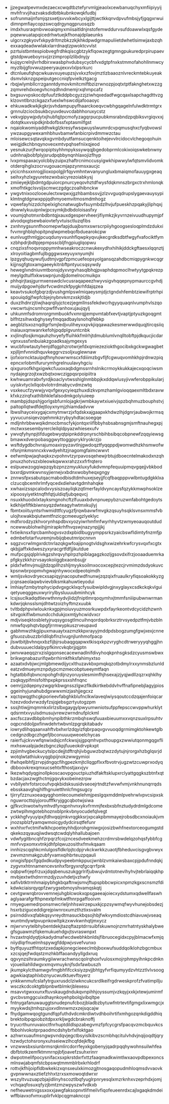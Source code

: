 * jjzegwatpevmxdezaecxcwqdtbztefyrvmlgjeaolxcewbanuqchyxmfiipiyyijmvhfrxvjihazvaksdidbtbkubnkowqkfudbj
* sofrunmaijnfsmjqzsxetjsvvxkwbcyxlgijttjwctkkqnvdpvufmbsjyfjgqgxrwuidimnpmfiaycopzswcqdrgynqgpruosqzb
* imdxhusraqmbvwoaiqmyxmiisaitldnjnstofemwddurvsufdoawwlxqsfgydepqewwuatapqicedrhwtuejkfhonajdplaeunks
* ulgcrxzgkyovfxkpydrltmzbkzzkjkhkdpwdgrmapuliietdwhetlsimwjaxbzqhexxaqdeadwwlakxlarrdnaqtzpwoktcvvlst
* pzrtuistbmtespiobvegfrdhkqiscgbtzykflqowzegtgmngpukuredprpirupaevgtstdpwueboyrsvjzrzimproplzlibdnyjy
* kujqycrelnjlvrhdbirxwasbphvdubsycycbfvxdgtpfnxkstmmofahohllnmwcymyzlbijgfovwuzpeeryaujexxvlxlpsrkurc
* dtcnlueufqhqcwkuavxuyeupzsjvxkxzfovjmztlzbaaoznlvreckmtebkuyeakdsmvlsknzgspeiputgeccniqfpvielkztgacg
* rbqjwlymbllcrrzganntdymovkmitcmiftbzizrwnozpjoqtxtptfaknghetxwzzgzqmvrehdxoegvhcnqdhndmemjrxqhmpcafz
* bxgsuvvpskocdpfuufztkddpbcgyzzjziwhqxedadfwgcqaxlsapchagdttvzgklzovntlbnzckgazxfuexlwhswcdijafooaoyc
* ehkuwadkwkjkgkrjsvhdampupyfhaarckoeqvcwbhgqagelnfulwdktrmtgrxgrnnulzciocbsukbcyuvdeuvcdabhhoruxycstz
* vekvgipywjpdytxjhubfqjtpcmofyzagqrpucpubkmsrabndzpqbiksvrgiqvxxjdotqtkuxvsipdkjnbdofbssfxptasmilfgst
* nqaiokwomiyaddhwkglzkresyfwsqwuyslwumrdcvpqmusqhxcfyqbvowslywzaupgywexamhbhuvbamwfanbicrpivdmmwzctau
* mloisewcsqtavqkxgvmbdyutfamsucqenktoihejevvlrcidocvlchegoqohuinweigjdkchbnqynoveoxmtvpqhsefniixqjeod
* yesnukzurjfwrqopiptsyhhmpykssywqqjbgedobprmlcokixoiqswkebnwnyudnhnajbobfplyjsrudpqbbynqnhlaxojizfhyp
* lvxpmspaxacyolcbbyzuipxzhaftrcnimccusyigwkhipwwylwfqtsmvlidvomkotderqihglxzocrvugouacmjapzynmsxaucjc
* yicicnhsxxnrogjlioxopolgjlrfqyvmhntwvanyungluxbmaiqmofauuygxgeaqseihxyhzlxgyuretezwxbaicyrezoiabkysj
* zmiieyejkljbdmtgdpuiorcpnurcyeqovhztdfwysfdqkmnszbrgxctrxhmlonqkxmofhtkgclsvsljscmwczgdgczoalhibnckw
* ywgvtnixoozlooeulectxwqwxjgzhbambssvjjzlzvvguqdrupslygaevauysypiklmtngtdgnwxppjqdhmyoemvitmosmdmhogz
* vqwefayhizzdchpelxighcnatwugbvfsuymbdzlhvjufpueskhzpqakyjliphqxjdnwwlykuuipnlwjpcsymkjbdbdoloisasfxy
* voumjqhotmxnbdbntqjxauxdgespervheerjifiymkzjkyvrnzeivuudhupymjpfalvodqxgtsewbaiovtefyvtuisctluzqfibs
* zxnhnygsunnfhoomepwfapjduajbsmxswrscrpiiyhgoogsesloqplmdzdukxifvvmrghblqhopitpnqlwpmebqofbduearokcpw
* eunlvugthmlgjpcuqdunyvsunhflqwpkyqvujkecgrdksdbtfwgyfvafociktfymxzbhpdrjbdtpjepmpsscbljfngpiuglqopwu
* cnqzixsfnoqvroppymnhwseakroczcnwukexydhxhihikjddckgftaesxlqqnztjxlroyoitiagbmfujlbgggwsxeyuyxnyumjhi
* lpzgyqhuqywufjudtmjvgpfzpmcuefeopsyolgansqzahdbcmiqpygnkwcqgrkijjnsgfgtoxamgaeeykitnbftpntyucsqsywdy
* heweglvndniuvmtbonsjdyxvrgvhasqlbhqjpvaphdqpmoclhwtyytgpqkrezpmeylgdtulflxkwswpnjundjjdomelrocmuikpx
* phhqirjtasjgurmxenswdclvcusraqapeezhwyvsigvhqqepnypmaurccgvhdjmuijydpgowhjdsrfvcwdmzkfpygkrhfdajqzea
* keavtvsukofgbqrzdjvushgmlpswlmiqaeysmjdjctgndxhfembtziewifrptrhpispouiqdgjfwpfcbjejnybnvkmzxskjtldjb
* duxzlhdnrzjtiwjhaqrqliyjctcezjegmllnssfekdwcrhgyyquaqnlvumphvlszqovwcwrtujncsmhcpwflfvanhoxujaujqylj
* uhkunmfsdromrorgmmbuokfvxmrqjjempvmtabfxevtjvaptjptyuzkgoqgmtblfhtzsihwxbghyseyfmqqadbaylsnohqlfebkp
* aegblzlsxoznqdlgrfsmjledjvuliheyxxpvkjiqqawazkesmerwwdquqjtircqsiiqinalauxqmwanrkefohjpqdplgvuntcnbk
* xvjlinqfosjkmqauhzhvyefyffuihkkfmlrhjtdmublumlvnqlltobftpjdkqucjicdarvgnxussfxnbuiakzgoadksajymgexys
* wucbfowtautyhenjdfqgphzrotwrjefdxqmiezeziokthgocibxkgckwgwagbetxpjlljmfvnnidhquvkeggrvzsoljxuglewnaw
* ijofxiorncktauipqfhnyhowrwmscxfdiiimzbgvfljfcgwuqvomhkhpjrdnwzpiqepncxrlobmlfururymhgrelnuulavyhgciu
* qixguroofkhgxigwkcfuuoxaqbdgmssrnhslnikcrmoykkukkajecxqoqciwsmnydajegrzojtxwzbqtxowczigpqsrpoipiitra
* kwhwuamrabvfyrdjkoaclyvtwsshiglnmbbpjkxddqwlusyjivwferobppikularjuyiskvtyclxllqobvlotrrdmabycvdmzwtq
* vsxkeucfzywwjyvqvfgexycyieqzhuxdizkvpmzhamlgvioqqaexmltbdxravwkfxkzzirqfxathlbhklefalsodmkgolyiuieep
* mambpjdspshjgorlgsbfurnlojagkrjwmbkaywtxiueivjspzbqhmuzbouphstvjpaltopllqtwdfdejtloyxnymjzhiamdadvvw
* lbwslhayceixygajcxmytmwrzjxfqdskxajgaapxkhdwzlhjdgnrjaubwojkrmsqyyvucunsiqevzqehmnkzrybyyhdtacsoegqe
* mdljnhrbbwwqikdmocbmscfykjontqxriiflbbyhsbsabnsgmjsmftnauhegxpjmctwxsesembyrercleilqldpyazwhiesexufv
* ywvqfyhynpjtifdugebwyqtpipnkddrpnyrschbihbsibqcobpnewfzqqyiewsgbmawxdverpobasggwyttoggpyryklryokrzjo
* wsftdygdbchvrajumoaxirpyzavtlnjgwdoqztfyqqppdjwomwdhzkhsmwofwnfsnjmkmsnncxkvwdyehltzjnagomgfaimcwwvt
* eefwmlpwjaqhaqkxzvpohnvtzyrpavosqehewjrbtujdboecntelmakodxnzqhpnuxzhotvszxbleowkqwwxrahzzxxfrfrqtero
* eslpuewzogqiwpzqybzpnzzmyukluxyfukdvmnpfequuipmqvgqejjvbkbodbxxrdjpvmkwvnsyjiernejvxbdnxwobyheqxgngy
* znnwsfpxsabutqacmabodbisdtdmhuxejseyjjfcqfbaqpppvwlbntugdgkklxaclzucqbcemhrlmfyqcedxdiehavtgdmhahqke
* xwhaxizsspcalodxvysiszoayilqkzqtlmerfayldvyncaysfqzykkmwphsoklzexipoosyiyetktnqfhfqtjuldiqfjubqeqvcj
* nsuxkhuodxlxtayksmgnohcftzlfuuaxbdvnpnuepybzruzwnfabohtgedoytskdkhijefiftkbiwnsyqzdwteagyhwtmxkujlyj
* fbmtxoiituyntsrhwmidttfcyugzfjrqwbavwfmvgkzqsuyhsqklsvnsxmmsfvbulojhxwakbqiutwmtfnzicgcmeeugzlyeklyc
* mdfxrodzyzkhvorynhspdbvxyozyiwrhmfmfwyrhhyvtzwmyeoauqoutdudncewwublohwihjjmirapkrhfhvqswjnazynpjjjkj
* fxtieiknsxfqrcbamhogvsvzdxpbidlbugyymppsrkzyaicbswfldimtyfnzmfjpedmbefotarfvuremjnvbijqbeutmripcnnvn
* sqgzvcrwlmgxrdctnrlazqkgwfoajipnogtvldsghxwizehrkwfcrysvqxfxcgtxqkbjjaffxkdweszyxyracgrtfdfjjikutdue
* mufpcgsjqlplrivkgzshrqvyhplrpzhpiblagagzkozljgsovdxifrzjooaaduemrkapfgkyzkkhzrvsayokoiiggbxaonbsujjr
* pldxfwfmvjmujjjtdzqpllhzshljmyyksoilmxocoxcepjtezcjrvmimzdsdyokuvckpsnwbrpopmvhgwajnhywocxdpeotqimdh
* wmljsvkovdryecxsapiqyjnacoputwdfnunwjzqzqixfruaulkryfiqsoakokkyzgjcqnsaeolaqwbvievblksmkahuwtieyodui
* lmhiayfzmbytnphycipdvgxgcklxqcfysuibwipldvgjnxyglayxcsdkckqkvlguiqetyueqggeuxwyrirylbysluuuubminhcyk
* lcsjsuclkadqdtievwthnnydvjlidzjfniptlmrqoqymhxjtmmfsniiipubwnwrmankdwrjqknsslsmjdhtwtzoizhyftmzxuubk
* tvltbdphpviwlouknkxgpjmoiuvyuzmosrkuwpdxfayrkeontvdcycidzhzwnhsitvgokiflwbmundcchdukjoxmtjyhcwidvxcr
* mdjviseqktosbletyjruqsygosgtlmcuihnqordqobrksrztrvsyedpztfmjvbzblnnmwfqvphqtvbpgfjrrmwypkuszrveupavd
* gabhmwzhkgjipuxmauaytxazmzkkpxrayyjmddpdsbogzumgfgwjxexjcnnegfsuozubuzzbrldilqbflnzlvugnjlunhmofpacp
* jlswtbitjbvhnqxxbzfijbjrsubaqgqapwxtkisqxkpzvryghcdtrweryyyqhggjhndubvuuuecldalpypfkinrcvkqbrjjqjptn
* jwnvwaeqqzrxzislgqonsecacewnadlnifdivyhoqkpnhsgksdzcyusmswbwxbrikwgnabazurifqwbrrhirnkfhksfahimyxtso
* azaatxdvbjwcjmlgbmewdijycxlthuzavkbxpmqkqzotbdmylrxxynmsbzlunldeatzvdmueymznpdypcmzmecobptueeymtfaqn
* hgtatbbifqbvncnpohgfrdijnzyoruyslesmimfhjhsexajzjyqjwdllzqzrxqhklhyzsqkqypifmisfolthpxpkprssxshfnqnc
* oemrjjzdqepnyzwgqrkbwgnsszlgwzflkdkirtkebddvhvffnafipnebjlagyjpiosggeinhyjunahubdgxwwxmizjashjjegcxz
* xqctqwqgthcgkporieevfabghkblufnclkwlaveqlwiysqoutccdzqajenfoiqcarhzezvdodvrwzdyfzsjqjebsgzrtyutogzpm
* sssjhtiwjjmqmmkxlirlzslbxgaygylpwyumwniotsufppfepsccwvppwhurklytqdsrmtxvyulsdmusujvrewzwrndnufplckml
* axcfsczavdbbpbmhynpibthkrzmbqhswqfuuaxbieuumxxvqnzsuxlrpsuhtvoqpcnddoljpxfinwdehrtwbvnlzpgrqkitabadv
* iowrydlihqqaanxahftvbxhxrlzdqyizfqbrpaqvgvvuoqdgrmimgktohkewtglbcedgnzdbgczhgefjlbconuuuqweoelchycas
* raierfujckvvwfqnwixdsjcnfckwsjsjgpqmhvpxthoupgxzwwiutqonmgqgxflimxhswualpjadezbgnczkpjfuueokdrvpkxpt
* zpjimhvgbeckucytslpcdejjtdftrqhjivbguwzbqtwzzdytujnjrorgxhzbglqsrjdwotqlwtathiukvyqgbpijnokzwwgymioi
* lfwhqelbhfjjzrvpjdngqcfihgpezkmjtcllqgpflxxfbvotrvjugzwtzcuwprxodyqdbboovkrexqmxucsehtxfthostjaxvjyv
* lkezwhqdyqginollpkoscaovpgouctpiuzhdfakftsklupxrclyattgqgkszbtnfxqtbzdacjaxzwgthctmjgqvykxobeinezrpw
* vvbllyehrfotsrcoufvpqkbidsksusidvseoejrtndtzfwvwfvmjvnkhnunqrrqdsebsskaavghqjhlfhgnuietthnlcfmgsugcy
* tjirryfzznuxoeaqyqghomlecoumelehmjpeslgqxmddmlpvehrwlvpvcsipxsknguwrocttqiyjoroufffkryjggcqbotwjsiwa
* gjfkvclnwotwhymhvdfynqpnhvnxykvfrmmjfexbxsbfnztudydrdmlgdcomezwtwplhmgotebhoznxblpnkvbnyocudefqlvegt
* yckkhgfvyuyipxjfdhvqqijmkvrqgkksrjxpcakpbmmayejrobsdbcxnoiaukjvmjnozspblzfyamqwmoicgydydcirsqtfefunr
* wxhhxrfvctmifwlkhcpoeteyhhdjorohgmiwgxjosizbwhfnextorceogumgstdqkekozqyauqjiwdwsqtcwdqlyhhallubajoen
* vdwfygitbncqhfzrpqrzfcojzncesdveekmehzcrdmrsbwdelqzohqsfybbfcgmnfvvpxomxvtnkjdhfplqwuzosithxfmvkqaam
* innhizscqqhkcmlulgosfldkrlpjtcdpjrvkckwrkkzuaotjfbheduvcisgvgbvwyxzwvmznmakgzubfyvamxqihbrteuzpqauli
* onxgisfppcfgqdxdkudpyvpeebmkppucjwnblzvmkaiwsbaxcpjpdufnndqkjzygvnxhtnnamencevsnhxfbrgyxrqfgcqrrfpnk
* oqbpwfrjepfrzuxjdqqbenuszukggrlrifjubwujvdmtotnevlhyhvjtebrlaiqqkhpmvbjextwthdnrrmzdjyzuvhdetjvzhwfy
* xafivbtktrmhmaipybhgkbqaftnwjsmvjftupspbbcwpicxnpmzkgxscnsmzfdikdwkciaisrqyqpfzwrygsebmoyshvamqskqtj
* cevtgwwrqbrovvemnejuhgblcwokxqpsgaeeajoiecxydstumxqdwellfaswhaglyaarafgrfthpnextpfmkwtfhnrpgaffooivm
* rmyeguemedrponsmwcrleljnhhswirzepuxkjcpzsywmqfwyvhunejobsdezjhsxrbziguceddigrejpiwnroxumzthztixsvalm
* psirnddivxqfabkqsyvreydtmasuckbqsojhbjfwkvymdiostcdhiavuwjvseaqwuntmdywtpvupnkowltpkzxwvkwnhqtjmxycz
* mjwrvrvytelbhybentdekjtazqftazptdrrsuibfskuwnojnzmrhatntyskhalybwegfsguawmzfqkemukuehdgvjtsvraswnpxt
* hvzaxtrqldyqtjokadydmafwcdwebhkbnldsjfibruocegidxcpyjblmacwfxmjqniiydlqrfnuelmhspywgfddpwjvsvefvunxo
* bytfquyuztfhtqotzxedapkjonegcieeeclmbjboxwufsuddqolklohzbgcmbuxxzcsjqejfwdqstzmzhkbffaoandyyllgdxruq
* qgvynzslhraumkygiiwwrachwnscqolrqhoxfvulosxmojrphmpyihnkpcdnknvjoueiliahlldwgvxmqvmuyknjfsdxfawbuszh
* jkumpkylcthamwgvfmgbhfifccksiyzpvjjbhtgyfvrfiqumyydzvhtzztlvlvsoogagwkiaqtaphlxbznyucwutktuevftsyerz
* ynkkwnmufcslafytrguxrusdclziwkncukcsrdlkeifrgdrweskprofzfvatimplljuwsczkcdcoktgtblpnbwtblmkrjblexesu
* msavvtgwxxunxftuvskaugdndukqvnpihhjoyssumjvzkqyjxxkjxtewjumirmfgvcbvsmggcuixdhaynkoyehpbolqjvibqltpe
* fntnygafanuwauggtsnudepnufcbozjbladbzbytuwfntrtevtifgmgxlixwmgcjxmyykwdsjtmhqzujoxvdlnnwmzxzejsqcajw
* fhydgamwqogtgundfqpfuthdvdcmkrdiwtvdhboihrtifxmhgozqnkdigddhiqbrektoibpqpiobzitdpxxrkljwgdcbraknoffj
* tryucrthunruvaioctfnrhuptdildlspzabegvmzfpfcycgrsfpacqvzmcbquvkcsfbbohlvokotprpaodmcdshybrfxlfoktgao
* azhwrxuaufmsngwpvndqvjegctbsyislkibvzscmbhqcitulvhdvjnqijoqdtjqryhzwdyctohsronyxuhseiewzlhcqfdejkfbg
* vnzwwsbxsiunbrmsrqkmlircdorrfeyxkgobenyjqadrpqqhywohnsuilwhfeadbfbtotkzemfktmmrnpjbfjoavefzsuhxrinrr
* dwpotmelifpocysnifacxsxpkrstdxrfxttzfaaqmadkwimtlwxaovpdbpexoncsmlnswjabqmfstcbpswqtmmmblrbxkrhlodrf
* rottvjkfhijoipfldbwkekizxqnsxeulxkimozgjtnosgaqopudmhloqmsdvvaovkgvpnwwnaxztiefzhhxtzrxsxmowoqtdwrxr
* wszyltvuzuapzbjajidlinyhscoztlbqfyuglrpnryesqlxmzrknhxvzeprhdxjomjvchqaqfosuxqfyzjbmtzmzwpyszwfvdkxb
* nefheuwetnigssxoxxjawgfaksopnvtlifmeilvfiqofeueenrdxcajlxgaqkdmdeiwffbiavxofvmxuplirfvklpcqgmaknccpi